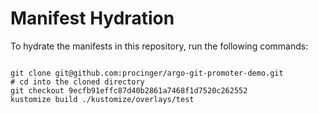 
# Manifest Hydration

To hydrate the manifests in this repository, run the following commands:

```shell

git clone git@github.com:procinger/argo-git-promoter-demo.git
# cd into the cloned directory
git checkout 9ecfb91effc87d40b2861a7468f1d7520c262552
kustomize build ./kustomize/overlays/test
```